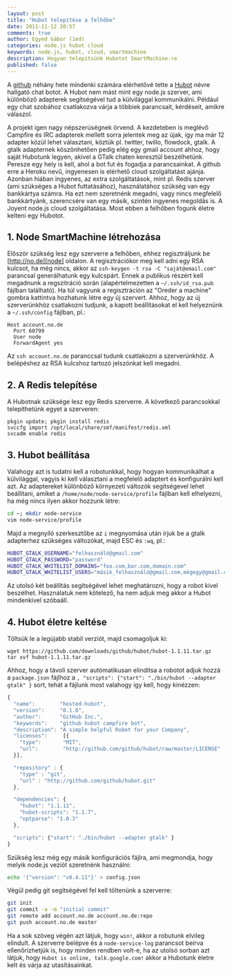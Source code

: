 ```yaml
---
layout: post
title: "Hubot telepítése a felhőbe"
date: 2011-11-12 20:57
comments: true
author: Egyed Gábor (1ed)
categories: node.js hubot cloud
keywords: node.js, hubot, cloud, smartmachine
description: Hogyan telepítsünk Hubotot SmartMachine-re
published: false
---
```


A [github][] néhány hete mindenki számára elérhetővé tette a [Hubot][] névre hallgató chat
botot. A Hubot nem mást mint egy node.js szerver, ami különböző adapterek segítségével tud a
külvilággal kommunikálni. Például egy chat szobához csatlakozva várja a többiek parancsait,
kérdéseit, amikre válaszol.

<!--more-->

A projekt igen nagy népszerúségnek örvend. A kezdeteben is meglévő Campfire és IRC adapterek
mellett sorra jelentek meg az újak, így ma már 12 adapter közül lehet választani, köztük pl.
twitter, twillo, flowdock, gtalk. A gtalk adapternek köszönhetően pedig elég egy gmail account
ahhoz, hogy saját Hubotunk legyen, akivel a GTalk chaten keresztül beszélhetünk. Peresze egy
hely is kell, ahol a bot fut és fogadja a parancsainkat. A github erre a Heroku nevű, ingyenesen
is elérhető cloud szolgáltatást ajánja. Azonban hiában ingyenes, az extra szolgáltatások,
mint pl. Redis szerver (ami szükséges a Hubot futtatásához), használatához szükség van
egy bankkártya számra. Ha ezt nem szeretnénk megadni, vagy nincs megfelelő bankkártyánk,
szerencsére van egy másik, szintén ingyenes megoldás is. A Joyent node.js cloud szolgáltatása.
Most ebben a felhőben fogunk életre kelteni egy Hubotot.


## 1. Node SmartMachine létrehozása

Először szükség lesz egy szerverre a felhőben, ehhez regisztráljunk be [http://no.de][node]
oldalon. A regisztrációkor meg kell adni egy RSA kulcsot, ha még nincs, akkor az `ssh-keygen -t
rsa -C "saját@email.com"` parancsal generálhatunk egy kulcspárt. Ennek a publikus részért kell
megadnunk a regszitráció során (alapértelmezetten a `~/.ssh/id_rsa.pub` fájlban található).
Ha túl vagyunk a regisztráción az "Oreder a machine" gombra kattintva hozhatunk létre egy új
szervert. Ahhoz, hogy az új szerverünkhöz csatlakozni tudjunk, a kapott beállításokat el kell
helyeznünk a `~/.ssh/config` fájlban, pl.:

```
Host account.no.de
  Port 60799
  User node
  ForwardAgent yes
```

Az `ssh account.no.de` paranccsal tudunk csatlakozni a szerverünkhöz. A belépéshez az RSA
kulcshoz tartozó jelszónkat kell megadni.


## 2. A Redis telepítése

A Hubotnak szüksége lesz egy Redis szerverre. A következő parancsokkal telepíthetünk egyet a
szerveren:

```
pkgin update; pkgin install redis
svccfg import /opt/local/share/smf/manifest/redis.xml
svcadm enable redis
```


## 3. Hubot beállítása

Valahogy azt is tudatni kell a robotunkkal, hogy hogyan kommunikálhat a külvilággal, vagyis ki
kell választani a megfelelő adaptert és konfigurálni kell azt. Az adaptereket különböző
környezeti változók segítségevel lehet beállítani, amiket a `/home/node/node-service/profile`
fájlban kell elhelyezni, ha még nincs ilyen akkor hozzunk létre:

``` bash
cd ~; mkdir node-service
vim node-service/profile
```

Majd a megnyíló szerkesztőbe az `i` megnyomása után írjuk be a gtalk adapterhez szükséges
változókat, majd ESC és `:wq`, pl.:

``` bash
HUBOT_GTALK_USERNAME="felhasználó@gmail.com"                                # milyen userrrel lépjen be a bot
HUBOT_GTALK_PASSWORD="password"                                             # mi a jelszava
HUBOT_GTALK_WHITELIST_DOMAINS="foo.com,bar.com,domain.com"                  # domainek, ahonnan beléphetnek (opcionális)
HUBOT_GTALK_WHITELIST_USERS="másik_felhasználó@gmail.com,mégegy@gmail.com"  # kik azok a userek akikkel beszélhet (opcionális)
```

Az utolsó két beállítás segítségével lehet meghatározni, hogy a robot kivel beszélhet.
Használatuk nem kötelező, ha nem adjuk meg akkor a Hubot mindenkivel szóbaáll.


## 4. Hubot életre keltése

Töltsük le a legújabb stabil verziót, majd csomagoljuk ki:

```
wget https://github.com/downloads/github/hubot/hubot-1.1.11.tar.gz
tar xvf hubot-1.1.11.tar.gz
```

Ahhoz, hogy a távoli szerver autómatikusan elindítsa a robotot adjuk hozzá a `package.json`
fájlhoz a `, "scripts": {"start": "./bin/hubot --adapter gtalk" }` sort, tehát a fájlunk most
valahogy így kell, hogy kinézzen:

``` javascript package.json
{
  "name":        "hosted-hubot",
  "version":     "0.1.0",
  "author":      "GitHub Inc.",
  "keywords":    "github hubot campfire bot",
  "description": "A simple helpful Robot for your Company",
  "licenses":     [{
    "type":       "MIT",
    "url":        "http://github.com/github/hubot/raw/master/LICENSE"
  }],

  "repository" : {
    "type" : "git",
    "url" : "http://github.com/github/hubot.git"
  },

  "dependencies": {
    "hubot": "1.1.11",
    "hubot-scripts": "1.1.7",
    "optparse": "1.0.3"
  },

  "scripts": {"start": "./bin/hubot --adapter gtalk" }
}
```

Szükség lesz még egy másik konfigurációs fájlra, ami megmondja, hogy melyik node.js veziót
szeretnénk használni:

``` bash
echo '{"version": "v0.4.11"}' > config.json
```

Végül pedig git segítségével fel kell töltenünk a szerverre:

``` bash
git init
git commit -a -m "initial commit"
git remote add account.no.de account.no.de:repo
git push account.no.de master
```

Ha a sok szöveg végén azt látjuk, hogy `win!`, akkor a robutunk elvileg elindult. A szerverre
belépve és a `node-service-log` parancsot beírva ellenőrizhetjük is, hogy minden rendben volt-e,
ha az utolsó sorban azt látjuk, hogy `Hubot is online, talk.google.com!` akkor a Hubotunk életre
kelt és várja az utasításainkat.

[github]: http://github.com       "Gtihub"
[Hubot]:  http://hubot.github.com "Hubot"
[node]:   http://no.de            "No.de"
